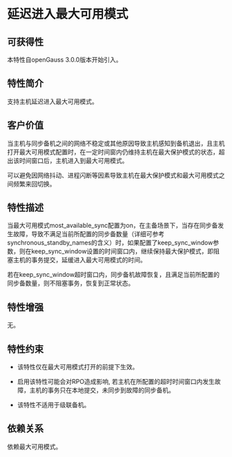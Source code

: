 # 延迟进入最大可用模式<a name="ZH-CN_TOPIC_0000001220197752"></a>

## 可获得性<a name="section118411122194813"></a>

本特性自openGauss 3.0.0版本开始引入。

## 特性简介<a name="section13375160194919"></a>

支持主机延迟进入最大可用模式。

## 客户价值<a name="section19340161511499"></a>

当主机与同步备机之间的网络不稳定或其他原因导致主机感知到备机退出，且主机打开最大可用模式配置时，在一定时间窗内仍维持主机在最大保护模式的状态，超出该时间窗口后，主机进入到最大可用模式。

可以避免因网络抖动、进程闪断等因素导致主机在最大保护模式和最大可用模式之间频繁来回切换。

## 特性描述<a name="section54601932194912"></a>

当最大可用模式most\_available\_sync配置为on，在主备场景下，当存在同步备发生故障，导致不满足当前所配置的同步备数量（详细可参考synchronous\_standby\_names的含义）时，如果配置了keep\_sync\_window参数，则在keep\_sync\_window设置的时间窗口内，继续保持最大保护模式，即阻塞主机的事务提交，延缓进入最大可用模式的时间。

若在keep\_sync\_window超时窗口内，同步备机故障恢复，且满足当前所配置的同步备数量，则不阻塞事务，恢复到正常状态。

## 特性增强<a name="section1658716245019"></a>

无。

## 特性约束<a name="section13118121915014"></a>

-   该特性仅在最大可用模式打开的前提下生效。

-   启用该特性可能会对RPO造成影响, 若主机在所配置的超时时间窗口内发生故障，主机的事务只在本地提交，未同步到故障的同步备机。

-   该特性不适用于级联备机。


## 依赖关系<a name="section24082349505"></a>

依赖最大可用模式。
